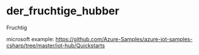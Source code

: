 # der_fruchtige_hubber
Fruchtig

microsoft example:
  https://github.com/Azure-Samples/azure-iot-samples-csharp/tree/master/iot-hub/Quickstarts 
